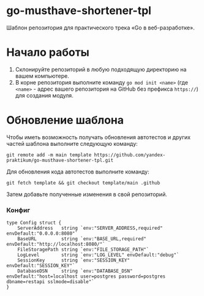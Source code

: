 # go-musthave-shortener-tpl
Шаблон репозитория для практического трека «Go в веб-разработке».

# Начало работы

1. Склонируйте репозиторий в любую подходящую директорию на вашем компьютере.
2. В корне репозитория выполните команду `go mod init <name>` (где `<name>` - адрес вашего репозитория на GitHub без префикса `https://`) для создания модуля.

# Обновление шаблона

Чтобы иметь возможность получать обновления автотестов и других частей шаблона выполните следующую команду:

```
git remote add -m main template https://github.com/yandex-praktikum/go-musthave-shortener-tpl.git
```

Для обновления кода автотестов выполните команду:

```
git fetch template && git checkout template/main .github
```

Затем добавьте полученные изменения в свой репозиторий.


### Конфиг
```
type Config struct {
	ServerAddress   string `env:"SERVER_ADDRESS,required" envDefault:"0.0.0.0:8080"`
	BaseURL         string `env:"BASE_URL,required" envDefault:"http://localhost:8080/"`
	FileStoragePath string `env:"FILE_STORAGE_PATH"`
	LogLevel        string `env:"LOG_LEVEL" envDefault:"debug"`
	SessionKey      string `env:"SESSION_KEY" envDefault:"SESSION_KEY"`
	DatabaseDSN     string `env:"DATABASE_DSN" envDefault:"host=localhost user=postgres password=postgres dbname=restapi sslmode=disable"`
}
```
